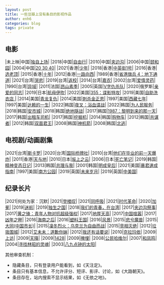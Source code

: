 ```yaml
---
layout: post
title: 一些豆瓣上没有条目的影视作品
author: enh6
categories: blog
tags: private
---
```


## 电影

|未上映|中国|[独自上场](https://www.imdb.com/title/tt9150572/)|
|2018|中国|[自由行](https://www.imdb.com/title/tt8731042/)|
|2010|中国|[夹边沟](https://www.imdb.com/title/tt1723112/)|
|2006|中国|[颐和园](https://www.imdb.com/title/tt0794374/)|
|2004|中国|[20 30 40](https://www.imdb.com/title/tt0397229/)|
|2021|香港|[少年](https://www.imdb.com/title/tt15743130/)|
|2018|香港|[中英街1号](https://www.imdb.com/title/tt7473032/)|
|2016|香港|[选老顶](https://www.imdb.com/title/tt5609302/)|
|2015|香港|[十年](https://www.imdb.com/title/tt5269560/)|
|2012|香港|[一路向西](https://www.imdb.com/title/tt2370792/)|
|1989|香港|[省港旗兵 4：地下通道](https://www.imdb.com/title/tt0103162/)|
|2021|台湾|[哭悲](https://www.imdb.com/title/tt13872248/)|
|2019|台湾|[返校](https://www.imdb.com/title/tt10805432/)|
|2014|台湾|[嘉农](https://www.imdb.com/title/tt2247566/)|
|2002|台湾|[爱情灵药](https://www.imdb.com/title/tt0373718/)|
|1990|台湾|[异域](https://www.imdb.com/title/tt0100987/)|
|2011|法国|[昂山素季](https://www.imdb.com/title/tt1802197/)|
|2005|英国|[V字仇杀队](https://www.imdb.com/title/tt0434409/)|
|2020|俄罗斯|[亲爱的同志](https://www.imdb.com/title/tt10796286/)|
|2019|日本|[航母伊吹](https://www.imdb.com/title/tt8649224/)|
|2022|美国|[355：谍影特攻](https://www.imdb.com/title/tt8356942/)|
|2019|美国|[自助洗衣店 ](https://www.imdb.com/title/tt5865326/)|
|2014|美国|[青龙复仇](https://www.imdb.com/title/tt1396523/)|
|2014|美国|[刺杀金正恩](https://www.imdb.com/title/tt2788710/)|
|1997|美国|[西藏七年](https://www.imdb.com/title/tt0120102/)|
|1997|美国|[达赖的一生](https://www.imdb.com/title/tt0119485/)|
|2022|韩国|[夜叉：浴血谍战](https://www.imdb.com/title/tt12663250/)|
|2022|韩国|[为人民服务](https://www.imdb.com/title/tt18372308/)|
|2018|韩国|[安市城](https://www.imdb.com/title/tt6931414/)|
|2018|韩国|[绝地隧战](https://www.imdb.com/title/tt7156436/)|
|2017|韩国|[1987：黎明到来的那一天](https://www.imdb.com/title/tt6493286/)|
|2017|韩国|[出租车司机](https://www.imdb.com/title/tt6878038/)|
|2017|韩国|[挖掘机](https://www.imdb.com/title/tt7506740/)|
|2014|韩国|[购物车](https://www.imdb.com/title/tt3953834/)|
|2012|韩国|[共谋者](https://www.imdb.com/title/tt2308860/)|
|2012|韩国|[双面君王](https://www.imdb.com/title/tt2290840/)|
|2008|韩国|[神机箭](https://www.imdb.com/title/tt1185594/)|
|2008|韩国|[北逃](https://www.imdb.com/title/tt1133922/)|

## 电视剧/动画剧集

|2021|台湾|[斯卡罗](https://www.imdb.com/title/tt15207176/)|
|2020|台湾|[国际桥牌社](https://www.imdb.com/title/tt11820476/)|
|2010|台湾|[他们在毕业的前一天爆炸](https://www.imdb.com/title/tt1813893/)|
|2011|香港|[天与地](https://www.imdb.com/title/tt2165489/)|
|2010|日本|[坂上之云](https://www.imdb.com/title/tt1562754/)|
|2006|日本|[死亡笔记](https://www.imdb.com/title/tt0877057/)|
|2019|韩国|[精神变态日记](https://www.imdb.com/title/tt11133466/)|
|2013|韩国|[总理与我](https://www.imdb.com/title/tt3284102/)|
|2001|韩国|[明成皇后](https://www.imdb.com/title/tt2288116/)|
|2021|美国|[暴君速成指南](https://www.imdb.com/title/tt14832996/)|
|1997|美国|[南方公园](https://www.imdb.com/title/tt0121955/)|
|2019|英国|[未来岁月](https://www.imdb.com/title/tt8694364/)|
|2019|英国|[中美国](https://www.imdb.com/title/tt7948996/)|

## 纪录长片

|2021|何处为家：沉默|
|2021|[登楼叹](https://www.imdb.com/title/tt14505430/)|
|2021|[同呼吸](https://www.imdb.com/title/tt13648230/)|
|2021|[时代革命](https://www.imdb.com/title/tt15049118/)|
|2020|[加冕](https://www.imdb.com/title/tt12935000/)|
|2019|[迷航](https://www.imdb.com/title/tt13236440/)|
|2019|[独生之国](https://www.imdb.com/title/tt8923482/)|
|2018|[我们的青春，在台湾](https://www.imdb.com/title/tt8711506/)|
|2017|[夹边沟祭事](https://www.imdb.com/title/tt7877136/)|
|2017|[黄之锋：青年人物对抗超级强权](https://www.imdb.com/title/tt6333072/)|
|2017|[地厚天高](https://www.imdb.com/title/tt7875626/)|
|2017|[中国喧嚣](https://www.imdb.com/title/tt7215388/)|
|2017|[凶年之畔](https://www.imdb.com/title/tt6433144/)|
|2016|[海南之后](https://www.imdb.com/title/tt4079902/)|
|2016|[塑料王国](https://www.imdb.com/title/tt6090264/)|
|2016|[风景](https://www.imdb.com/title/tt6021632/)|
|2015|[悲兮魔兽](https://www.imdb.com/title/tt4901304/)|
|2015|[大同(中国市长)](https://www.imdb.com/title/tt4056808/)|
|2015|[凜冬烈火：乌克兰为自由而战](https://www.imdb.com/title/tt4908644/)|
|2015|[竞相灭绝](https://www.imdb.com/title/tt1618448/)|
|2012|[垃圾围城](https://www.imdb.com/title/tt1980046/)|
|2012|[艾未未：道歉你妹](https://www.imdb.com/title/tt1845773/)|
|2012|[我还有话要说](https://www.imdb.com/title/tt2164662/)|
|2010|[克拉玛依](https://www.imdb.com/title/tt1720130/)|
|2009|[上访](https://www.imdb.com/title/tt1426381/)|
|2009|[天降](https://www.imdb.com/title/tt2136916/)|
|2009|[1428](https://www.imdb.com/title/tt1500679/)|
|2009|[掩埋](https://www.imdb.com/title/tt4370770/)|
|2008|[公民哈维尔](https://www.imdb.com/title/tt0843329/)|
|2007|[和凤鸣](https://www.imdb.com/title/tt1032880/)|
|2004|[寻找林昭的灵魂](https://www.imdb.com/title/tt6083394/)|
|2003|[八九点钟的太阳](https://www.imdb.com/title/tt0381430/)|

其他审查机制：
- 隐藏条目，只有登录用户能看到，如《天注定》。
- 条目只有基本信息，不允许评分、短评、影评、讨论，如《大路朝天》。
- 条目存在，站内搜索不显示结果，如《无依之地》。
